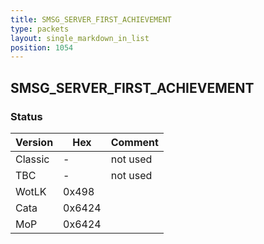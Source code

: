 ```yaml
---
title: SMSG_SERVER_FIRST_ACHIEVEMENT
type: packets
layout: single_markdown_in_list
position: 1054
---
```


## SMSG_SERVER_FIRST_ACHIEVEMENT

### Status

Version    | Hex        | Comment
---------- | ---------- | ---------- 
Classic    | -          | not used
TBC        | -          | not used
WotLK      | 0x498      | 
Cata       | 0x6424     | 
MoP        | 0x6424     | 